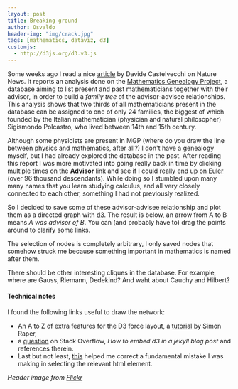```yaml
---
layout: post
title: Breaking ground
author: Osvaldo
header-img: "img/crack.jpg"
tags: [mathematics, dataviz, d3]
customjs:
  - http://d3js.org/d3.v3.js
---
```



Some weeks ago I read a nice [article](http://www.nature.com/news/majority-of-mathematicians-hail-from-just-24-scientific-families-1.20491)
by Davide Castelvecchi on Nature News. It reports an analysis done on the
[Mathematics Genealogy Project](http://genealogy.math.ndsu.nodak.edu/), a database
aiming to list present and past mathematicians together with their advisor, in
order to build a _family tree_ of the advisor-advisee relationships. This
analysis shows that two thirds of all mathematicians present in the database can
be assigned to one of only 24 families, the biggest of which founded by the
Italian mathematician (physician and natural philosopher)
Sigismondo Polcastro, who lived between 14th and 15th century.

Although some physicists are present in MGP (where do you draw the line between
physics and mathematics, after all?) I don't have a genealogy myself, but
I had already explored the database in the past. After reading this report I
was more motivated into going really back in time by clicking multiple times on the
**Advisor** link and see if I could really end up on
[Euler](https://genealogy.math.ndsu.nodak.edu/id.php?id=38586) (over 96 thousand
descendants). While doing so I stumbled upon many many names that you learn
studying calculus, and all very closely connected to each other, something I
had not previously realized.

So I decided to save some of these advisor-advisee relationship and plot them
as a directed graph with [d3](https://d3js.org). The result is below,
an arrow from A to B means _A was advisor of B_.
You can (and probably have to) drag the points around to clarify some links.

<div id="d3graph"></div>

<style>

.box {
  font: 10px sans-serif;
}

.node {
    fill: #657b83;
    opacity: 0.4;
}
.node text {
    fill: #000;
    pointer-events: none;
    font: 13px sans-serif;
}
.link {
    stroke: #657b83;
    stroke-opacity: .7;
}
</style>

<script type="text/javascript" src="http://d3js.org/d3.v3.js"></script>

<script>
var links = [
    {source: "Marin Mersenne", target: "Blaise Pascal"},
    {source: "Marin Mersenne", target: "Frans van Schooten, Jr."},
    {source: "Frans van Schooten, Jr.", target: "Christiaan Huygens"},
//    {source: "Frans van Schooten, Jr.", target: "Johan de Witt"},
    {source: "Christiaan Huygens", target: "Gottfried W. Leibniz"},
    {source: "Gottfried W. Leibniz", target: "Nicolas Malebranche"},
    {source: "Nicolas Malebranche", target: "Jakob Bernoulli"},
    {source: "Jakob Bernoulli", target: "Nikolaus (I) Bernoulli"},
    {source: "Jakob Bernoulli", target: "Johann Bernoulli"},
    {source: "Johann Bernoulli", target: "Daniel Bernoulli"},
    {source: "Johann Bernoulli", target: "Leonhard Euler"},
    {source: "Leonhard Euler", target: "Joseph-Louis Lagrange"},
    {source: "Giovanni B. Beccaria", target: "Joseph-Louis Lagrange"},
    {source: "Joseph-Louis Lagrange", target: "Jean-Baptiste Fourier"},
    {source: "Joseph-Louis Lagrange", target: "Simeon D. Poisson"},
    {source: "Pierre-Simon Laplace", target: "Simeon D. Poisson"},
    {source: "Jean-Baptiste Fourier", target: "Gustav Dirichlet"},
    {source: "Simeon D. Poisson", target: "Gustav Dirichlet"},
    {source: "Simeon D. Poisson", target: "Joseph Liouville"},
    {source: "Jean-Baptiste Fourier", target: "Giovanni A. A. Plana"},
    {source: "Joseph-Louis Lagrange", target: "Giovanni A. A. Plana"},
    {source: "Gustav Dirichlet", target: "August Kramer"},
    {source: "Gustav Dirichlet", target: "Leopold Kronecker"},
    {source: "Gustav Dirichlet", target: "Rudolf Lipschitz"},
    {source: "Rudolf Lipschitz", target: "C. Felix Klein"}
];

var nodes = {};

// Compute the distinct nodes from the links.
links.forEach(function(link) {
  link.source = nodes[link.source] || (nodes[link.source] = {name: link.source});
  link.target = nodes[link.target] || (nodes[link.target] = {name: link.target});
});

var width = 740,
    height = 800;

var force = d3.layout.force()
    .nodes(d3.values(nodes))
    .links(links)
    .size([width, height])
    .linkDistance(55)
    .charge(-900)
    .start();

//var svg = d3.select("body")
var svg = d3.select("#d3graph")
		.append("svg")
    .attr("class", "box")
    .attr("width", width)
    .attr("height", height);

//Create all the line svgs but without locations yet
var link = svg.selectAll(".link")
    .data(force.links())
    .enter().append("line")
    .attr("class", "link")
    .style("marker-end",  "url(#advisor)"); //Added


var node = svg.selectAll(".node")
    .data(force.nodes())
    .enter().append("g")
    .attr("class", "node")
    .call(force.drag);

node.append("circle")
    .attr("r", 4)

node.append("text")
      .attr("dx", 8)
      .attr("dy", ".85em")
      .text(function(d) { return d.name });

force.on("tick", function () {

    link.attr("x1", function (d) {
        return d.source.x;
    })
        .attr("y1", function (d) {
        return d.source.y;
    })
        .attr("x2", function (d) {
        return d.target.x;
    })
        .attr("y2", function (d) {
        return d.target.y;
    });

    d3.selectAll("circle").attr("cx", function (d) {
        return d.x;
    })
        .attr("cy", function (d) {
        return d.y;
    });

    d3.selectAll("text").attr("x", function (d) {
        return d.x;
    })
        .attr("y", function (d) {
        return d.y;
    });

});

// this defines the marker-end programmatically
svg.append("defs").selectAll("marker")
    .data(["advisor"])
  .enter().append("marker")
    .attr("id", function(d) { return d; })
    .attr("viewBox", "0 -1 2 2")
    .attr("refX", 2)
    .attr("refY", 0)
    .attr("markerWidth", 6)
    .attr("markerHeight", 6)
    .attr("orient", "auto")
  .append("path")
    .attr("d", "M0,-1 L2,0 L0,1 z")
    //.style("stroke", "#f00")
    .style("fill", "#268bd2")
    .style("opacity", "1.0");
</script>

The selection of nodes is completely arbitrary, I only saved nodes that
somehow struck me because something important in mathematics is named after
them.

There should be other interesting cliques in the database. For example, where
are Gauss, Riemann, Dedekind? And waht about Cauchy and Hilbert?

#### Technical notes

I found the following links useful to draw the network:

- An A to Z of extra features for the D3 force layout, a
  [tutorial](http://www.coppelia.io/2014/07/an-a-to-z-of-extra-features-for-the-d3-force-layout/)
  by Simon Raper,
- a [question](http://stackoverflow.com/questions/22651346/how-to-embed-a-d3-js-example-to-the-jekyll-blog-post)
  on Stack Overflow, _How to embed d3 in a jekyll blog post_ and references therein.
- Last but not least, [this](http://stackoverflow.com/questions/13865606/append-svg-canvas-to-element-other-than-body-using-d3) helped me correct a fundamental mistake I was making in
  selecting the relevant html element.

_Header image from [Flickr](https://flic.kr/p/xZjJW)_
